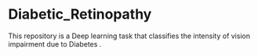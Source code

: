 # Diabetic_Retinopathy
This repository is a Deep learning task that classifies the intensity  of  vision impairment due to Diabetes .
